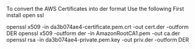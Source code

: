 To convert the AWS Certificates into der format  Use the following 
First install open ssl 

openssl x509 -in  da3b074ae4-certificate.pem.crt   -out cert.der -outform DER
openssl x509 -outform der -in AmazonRootCA1.pem -out ca.der
openssl rsa -in da3b074ae4-private.pem.key  -out priv.der -outform DER
